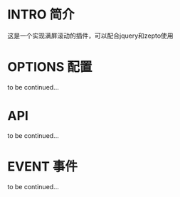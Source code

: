 # INTRO 简介
这是一个实现满屏滚动的插件，可以配合jquery和zepto使用
# OPTIONS 配置
to be continued...
# API 
to be continued...
# EVENT 事件
to be continued...